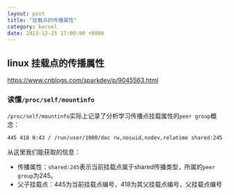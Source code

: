 ```yaml
---
layout: post
title: "挂载点的传播属性"
category: kernel
date: 2023-12-25 17:00:00 +0800
---
```


## linux 挂载点的传播属性

<https://www.cnblogs.com/sparkdev/p/9045563.html>

### 读懂`/proc/self/mountinfo`

`/proc/self/mountinfo`实际上记录了分析学习传播点挂载属性的`peer group`概念：

```bash
445 418 0:43 / /run/user/1000/doc rw,nosuid,nodev,relatime shared:245 - fuse.portal portal rw,user_id=1000,group_id=1000
```

从这里我们能获取的信息：

* 传播属性：`shared:245`表示当前挂载点属于shared传播类型，所属的`peer group`为245。
* 父子挂载点：445为当前挂载点编号，418为其父挂载点编号，父挂载点编号

